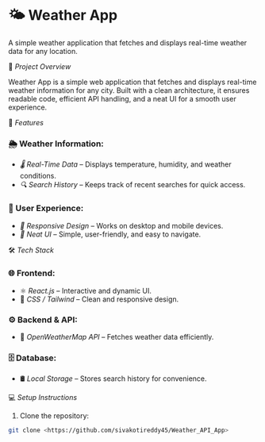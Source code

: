 # 🌤 Weather App 
A simple weather application that fetches and displays real-time weather data for any location.

📌 *Project Overview*

Weather App is a simple web application that fetches and displays real-time weather information for any city. Built with a clean architecture, it ensures readable code, efficient API handling, and a neat UI for a smooth user experience.

🚀 *Features*

### 🌦 Weather Information:
- *🌡 Real-Time Data* – Displays temperature, humidity, and weather conditions.  
- *🔍 Search History* – Keeps track of recent searches for quick access.  

### 🎨 User Experience:
- *📱 Responsive Design* – Works on desktop and mobile devices.  
- *💫 Neat UI* – Simple, user-friendly, and easy to navigate.  

🛠 *Tech Stack*

### 🌐 Frontend:
- ⚛ *React.js* – Interactive and dynamic UI.  
- 🎨 *CSS / Tailwind* – Clean and responsive design.  

### ⚙ Backend & API:
- 🌿 *OpenWeatherMap API* – Fetches weather data efficiently.  

### 🗄 Database:
- 🛢 *Local Storage* – Stores search history for convenience.  

💻 *Setup Instructions*
1. Clone the repository:
```bash
git clone <https://github.com/sivakotireddy45/Weather_API_App>
